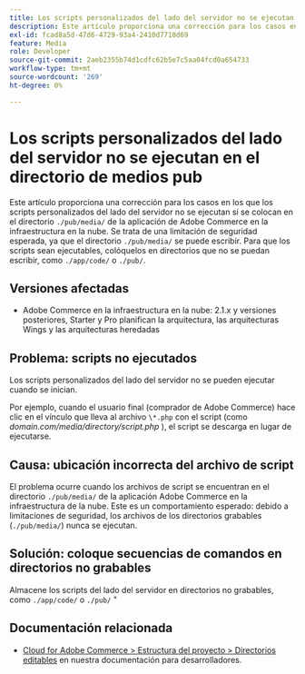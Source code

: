```yaml
---
title: Los scripts personalizados del lado del servidor no se ejecutan en el directorio de medios pub
description: Este artículo proporciona una corrección para los casos en los que los scripts personalizados del lado del servidor no se ejecutan si se colocan en la etiqueta &grave;.directorio /pub/media/&grave; de la aplicación de Adobe Commerce en la infraestructura de la nube. Se trata de una limitación de seguridad esperada, ya que el &grave;.El directorio /pub/media/&grave; puede escribirse. Para que los scripts sean ejecutables, colóquelos en directorios no grabables, como &grave;./app/code/&grave; o &grave;./pub/&grave;.
exl-id: fcad8a5d-47d6-4729-93a4-2410d7710d69
feature: Media
role: Developer
source-git-commit: 2aeb2355b74d1cdfc62b5e7c5aa04fcd0a654733
workflow-type: tm+mt
source-wordcount: '269'
ht-degree: 0%

---
```


# Los scripts personalizados del lado del servidor no se ejecutan en el directorio de medios pub

Este artículo proporciona una corrección para los casos en los que los scripts personalizados del lado del servidor no se ejecutan si se colocan en el directorio `./pub/media/` de la aplicación de Adobe Commerce en la infraestructura en la nube. Se trata de una limitación de seguridad esperada, ya que el directorio `./pub/media/` se puede escribir. Para que los scripts sean ejecutables, colóquelos en directorios que no se puedan escribir, como `./app/code/` o `./pub/`.

## Versiones afectadas

* Adobe Commerce en la infraestructura en la nube: 2.1.x y versiones posteriores, Starter y Pro planifican la arquitectura, las arquitecturas Wings y las arquitecturas heredadas

## Problema: scripts no ejecutados

Los scripts personalizados del lado del servidor no se pueden ejecutar cuando se inician.

Por ejemplo, cuando el usuario final (comprador de Adobe Commerce) hace clic en el vínculo que lleva al archivo `\*.php` con el script (como *domain.com/media/directory/script.php* ), el script se descarga en lugar de ejecutarse.

## Causa: ubicación incorrecta del archivo de script

El problema ocurre cuando los archivos de script se encuentran en el directorio `./pub/media/` de la aplicación Adobe Commerce en la infraestructura de la nube. Este es un comportamiento esperado: debido a limitaciones de seguridad, los archivos de los directorios grabables (`./pub/media/`) nunca se ejecutan.

## Solución: coloque secuencias de comandos en directorios no grabables

Almacene los scripts del lado del servidor en directorios no grabables, como `./app/code/` o `./pub/` &quot;

## Documentación relacionada

* [Cloud for Adobe Commerce > Estructura del proyecto > Directorios editables](https://experienceleague.adobe.com/en/docs/commerce-cloud-service/user-guide/project/file-structure#writable-directories) en nuestra documentación para desarrolladores.
